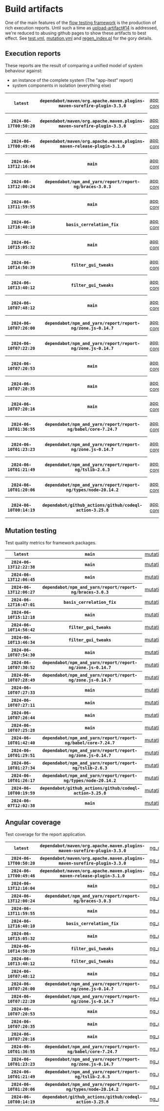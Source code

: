 # Build artifacts

One of the main features of the [flow testing framework](https://github.com/Mastercard/flow) is the production of rich execution reports.
Until such a time as [upload-artifact#14](https://github.com/actions/upload-artifact/issues/14) is addressed, we're reduced to abusing github pages to show these artifacts to best effect.
See [test.yml](https://github.com/Mastercard/flow/blob/main/.github/workflows/test.yml), [mutation.yml](https://github.com/Mastercard/flow/blob/main/.github/workflows/mutation.yml) and [regen_index.pl](https://github.com/Mastercard/flow/blob/pages/regen_index.pl) for the gory details.

## Execution reports

These reports are the result of comparing a unified model of system behaviour against:
 * an instance of the complete system (The "app-itest" report)
 * system components in isolation (everything else)

<!-- start:execution -->
<table>
	<tbody>
		<tr> <th><code>latest</code></th>
			 <th><code>dependabot/maven/org.apache.maven.plugins-maven-surefire-plugin-3.3.0</code></th>
			<td><a href="execution/latest/app-core/target/mctf/latest/index.html">app-core</a></td>
			<td><a href="execution/latest/app-histogram/target/mctf/latest/index.html">app-histogram</a></td>
			<td><a href="execution/latest/app-itest/target/mctf/latest/index.html">app-itest</a></td>
			<td><a href="execution/latest/app-queue/target/mctf/latest/index.html">app-queue</a></td>
			<td><a href="execution/latest/app-store/target/mctf/latest/index.html">app-store</a></td>
			<td><a href="execution/latest/app-ui/target/mctf/latest/index.html">app-ui</a></td>
			<td><a href="execution/latest/app-web-ui/target/mctf/latest/index.html">app-web-ui</a></td>
		</tr>
		<tr> <th><code>2024-06-17T00:50:20</code></th>
			 <th><code>dependabot/maven/org.apache.maven.plugins-maven-surefire-plugin-3.3.0</code></th>
			<td><a href="execution/1718585420/app-core/target/mctf/latest/index.html">app-core</a></td>
			<td><a href="execution/1718585420/app-histogram/target/mctf/latest/index.html">app-histogram</a></td>
			<td><a href="execution/1718585420/app-itest/target/mctf/latest/index.html">app-itest</a></td>
			<td><a href="execution/1718585420/app-queue/target/mctf/latest/index.html">app-queue</a></td>
			<td><a href="execution/1718585420/app-store/target/mctf/latest/index.html">app-store</a></td>
			<td><a href="execution/1718585420/app-ui/target/mctf/latest/index.html">app-ui</a></td>
			<td><a href="execution/1718585420/app-web-ui/target/mctf/latest/index.html">app-web-ui</a></td>
		</tr>
		<tr> <th><code>2024-06-17T00:49:46</code></th>
			 <th><code>dependabot/maven/org.apache.maven.plugins-maven-release-plugin-3.1.0</code></th>
			<td><a href="execution/1718585386/app-core/target/mctf/latest/index.html">app-core</a></td>
			<td><a href="execution/1718585386/app-histogram/target/mctf/latest/index.html">app-histogram</a></td>
			<td><a href="execution/1718585386/app-itest/target/mctf/latest/index.html">app-itest</a></td>
			<td><a href="execution/1718585386/app-queue/target/mctf/latest/index.html">app-queue</a></td>
			<td><a href="execution/1718585386/app-store/target/mctf/latest/index.html">app-store</a></td>
			<td><a href="execution/1718585386/app-ui/target/mctf/latest/index.html">app-ui</a></td>
			<td><a href="execution/1718585386/app-web-ui/target/mctf/latest/index.html">app-web-ui</a></td>
		</tr>
		<tr> <th><code>2024-06-13T12:16:04</code></th>
			 <th><code>main</code></th>
			<td><a href="execution/1718280964/app-core/target/mctf/latest/index.html">app-core</a></td>
			<td><a href="execution/1718280964/app-histogram/target/mctf/latest/index.html">app-histogram</a></td>
			<td><a href="execution/1718280964/app-itest/target/mctf/latest/index.html">app-itest</a></td>
			<td><a href="execution/1718280964/app-queue/target/mctf/latest/index.html">app-queue</a></td>
			<td><a href="execution/1718280964/app-store/target/mctf/latest/index.html">app-store</a></td>
			<td><a href="execution/1718280964/app-ui/target/mctf/latest/index.html">app-ui</a></td>
			<td><a href="execution/1718280964/app-web-ui/target/mctf/latest/index.html">app-web-ui</a></td>
		</tr>
		<tr> <th><code>2024-06-13T12:00:24</code></th>
			 <th><code>dependabot/npm_and_yarn/report/report-ng/braces-3.0.3</code></th>
			<td><a href="execution/1718280024/app-core/target/mctf/latest/index.html">app-core</a></td>
			<td><a href="execution/1718280024/app-histogram/target/mctf/latest/index.html">app-histogram</a></td>
			<td><a href="execution/1718280024/app-itest/target/mctf/latest/index.html">app-itest</a></td>
			<td><a href="execution/1718280024/app-queue/target/mctf/latest/index.html">app-queue</a></td>
			<td><a href="execution/1718280024/app-store/target/mctf/latest/index.html">app-store</a></td>
			<td><a href="execution/1718280024/app-ui/target/mctf/latest/index.html">app-ui</a></td>
			<td><a href="execution/1718280024/app-web-ui/target/mctf/latest/index.html">app-web-ui</a></td>
		</tr>
		<tr> <th><code>2024-06-13T11:59:55</code></th>
			 <th><code>main</code></th>
			<td><a href="execution/1718279995/app-core/target/mctf/latest/index.html">app-core</a></td>
			<td><a href="execution/1718279995/app-histogram/target/mctf/latest/index.html">app-histogram</a></td>
			<td><a href="execution/1718279995/app-itest/target/mctf/latest/index.html">app-itest</a></td>
			<td><a href="execution/1718279995/app-queue/target/mctf/latest/index.html">app-queue</a></td>
			<td><a href="execution/1718279995/app-store/target/mctf/latest/index.html">app-store</a></td>
			<td><a href="execution/1718279995/app-ui/target/mctf/latest/index.html">app-ui</a></td>
			<td><a href="execution/1718279995/app-web-ui/target/mctf/latest/index.html">app-web-ui</a></td>
		</tr>
		<tr> <th><code>2024-06-12T16:40:10</code></th>
			 <th><code>basis_cerrelation_fix</code></th>
			<td><a href="execution/1718210410/app-core/target/mctf/latest/index.html">app-core</a></td>
			<td><a href="execution/1718210410/app-histogram/target/mctf/latest/index.html">app-histogram</a></td>
			<td><a href="execution/1718210410/app-itest/target/mctf/latest/index.html">app-itest</a></td>
			<td><a href="execution/1718210410/app-queue/target/mctf/latest/index.html">app-queue</a></td>
			<td><a href="execution/1718210410/app-store/target/mctf/latest/index.html">app-store</a></td>
			<td><a href="execution/1718210410/app-ui/target/mctf/latest/index.html">app-ui</a></td>
			<td><a href="execution/1718210410/app-web-ui/target/mctf/latest/index.html">app-web-ui</a></td>
		</tr>
		<tr> <th><code>2024-06-10T15:05:32</code></th>
			 <th><code>main</code></th>
			<td><a href="execution/1718031932/app-core/target/mctf/latest/index.html">app-core</a></td>
			<td><a href="execution/1718031932/app-histogram/target/mctf/latest/index.html">app-histogram</a></td>
			<td><a href="execution/1718031932/app-itest/target/mctf/latest/index.html">app-itest</a></td>
			<td><a href="execution/1718031932/app-queue/target/mctf/latest/index.html">app-queue</a></td>
			<td><a href="execution/1718031932/app-store/target/mctf/latest/index.html">app-store</a></td>
			<td><a href="execution/1718031932/app-ui/target/mctf/latest/index.html">app-ui</a></td>
			<td><a href="execution/1718031932/app-web-ui/target/mctf/latest/index.html">app-web-ui</a></td>
		</tr>
		<tr> <th><code>2024-06-10T14:50:39</code></th>
			 <th><code>filter_gui_tweaks</code></th>
			<td><a href="execution/1718031039/app-core/target/mctf/latest/index.html">app-core</a></td>
			<td><a href="execution/1718031039/app-histogram/target/mctf/latest/index.html">app-histogram</a></td>
			<td><a href="execution/1718031039/app-itest/target/mctf/latest/index.html">app-itest</a></td>
			<td><a href="execution/1718031039/app-queue/target/mctf/latest/index.html">app-queue</a></td>
			<td><a href="execution/1718031039/app-store/target/mctf/latest/index.html">app-store</a></td>
			<td><a href="execution/1718031039/app-ui/target/mctf/latest/index.html">app-ui</a></td>
			<td><a href="execution/1718031039/app-web-ui/target/mctf/latest/index.html">app-web-ui</a></td>
		</tr>
		<tr> <th><code>2024-06-10T13:40:12</code></th>
			 <th><code>filter_gui_tweaks</code></th>
			<td><a href="execution/1718026812/app-core/target/mctf/latest/index.html">app-core</a></td>
			<td><a href="execution/1718026812/app-histogram/target/mctf/latest/index.html">app-histogram</a></td>
			<td><a href="execution/1718026812/app-itest/target/mctf/latest/index.html">app-itest</a></td>
			<td><a href="execution/1718026812/app-queue/target/mctf/latest/index.html">app-queue</a></td>
			<td><a href="execution/1718026812/app-store/target/mctf/latest/index.html">app-store</a></td>
			<td><a href="execution/1718026812/app-ui/target/mctf/latest/index.html">app-ui</a></td>
			<td><a href="execution/1718026812/app-web-ui/target/mctf/latest/index.html">app-web-ui</a></td>
		</tr>
		<tr> <th><code>2024-06-10T07:48:12</code></th>
			 <th><code>main</code></th>
			<td><a href="execution/1718005692/app-core/target/mctf/latest/index.html">app-core</a></td>
			<td><a href="execution/1718005692/app-histogram/target/mctf/latest/index.html">app-histogram</a></td>
			<td><a href="execution/1718005692/app-itest/target/mctf/latest/index.html">app-itest</a></td>
			<td><a href="execution/1718005692/app-queue/target/mctf/latest/index.html">app-queue</a></td>
			<td><a href="execution/1718005692/app-store/target/mctf/latest/index.html">app-store</a></td>
			<td><a href="execution/1718005692/app-ui/target/mctf/latest/index.html">app-ui</a></td>
			<td><a href="execution/1718005692/app-web-ui/target/mctf/latest/index.html">app-web-ui</a></td>
		</tr>
		<tr> <th><code>2024-06-10T07:26:00</code></th>
			 <th><code>dependabot/npm_and_yarn/report/report-ng/zone.js-0.14.7</code></th>
			<td><a href="execution/1718004360/app-core/target/mctf/latest/index.html">app-core</a></td>
			<td><a href="execution/1718004360/app-histogram/target/mctf/latest/index.html">app-histogram</a></td>
			<td><a href="execution/1718004360/app-itest/target/mctf/latest/index.html">app-itest</a></td>
			<td><a href="execution/1718004360/app-queue/target/mctf/latest/index.html">app-queue</a></td>
			<td><a href="execution/1718004360/app-store/target/mctf/latest/index.html">app-store</a></td>
			<td><a href="execution/1718004360/app-ui/target/mctf/latest/index.html">app-ui</a></td>
			<td><a href="execution/1718004360/app-web-ui/target/mctf/latest/index.html">app-web-ui</a></td>
		</tr>
		<tr> <th><code>2024-06-10T07:22:20</code></th>
			 <th><code>dependabot/npm_and_yarn/report/report-ng/zone.js-0.14.7</code></th>
			<td><a href="execution/1718004140/app-core/target/mctf/latest/index.html">app-core</a></td>
			<td><a href="execution/1718004140/app-histogram/target/mctf/latest/index.html">app-histogram</a></td>
			<td><a href="execution/1718004140/app-itest/target/mctf/latest/index.html">app-itest</a></td>
			<td><a href="execution/1718004140/app-queue/target/mctf/latest/index.html">app-queue</a></td>
			<td><a href="execution/1718004140/app-store/target/mctf/latest/index.html">app-store</a></td>
			<td><a href="execution/1718004140/app-ui/target/mctf/latest/index.html">app-ui</a></td>
			<td><a href="execution/1718004140/app-web-ui/target/mctf/latest/index.html">app-web-ui</a></td>
		</tr>
		<tr> <th><code>2024-06-10T07:20:53</code></th>
			 <th><code>main</code></th>
			<td><a href="execution/1718004053/app-core/target/mctf/latest/index.html">app-core</a></td>
			<td><a href="execution/1718004053/app-histogram/target/mctf/latest/index.html">app-histogram</a></td>
			<td><a href="execution/1718004053/app-itest/target/mctf/latest/index.html">app-itest</a></td>
			<td><a href="execution/1718004053/app-queue/target/mctf/latest/index.html">app-queue</a></td>
			<td><a href="execution/1718004053/app-store/target/mctf/latest/index.html">app-store</a></td>
			<td><a href="execution/1718004053/app-ui/target/mctf/latest/index.html">app-ui</a></td>
			<td><a href="execution/1718004053/app-web-ui/target/mctf/latest/index.html">app-web-ui</a></td>
		</tr>
		<tr> <th><code>2024-06-10T07:20:35</code></th>
			 <th><code>main</code></th>
			<td><a href="execution/1718004035/app-core/target/mctf/latest/index.html">app-core</a></td>
			<td><a href="execution/1718004035/app-histogram/target/mctf/latest/index.html">app-histogram</a></td>
			<td><a href="execution/1718004035/app-itest/target/mctf/latest/index.html">app-itest</a></td>
			<td><a href="execution/1718004035/app-queue/target/mctf/latest/index.html">app-queue</a></td>
			<td><a href="execution/1718004035/app-store/target/mctf/latest/index.html">app-store</a></td>
			<td><a href="execution/1718004035/app-ui/target/mctf/latest/index.html">app-ui</a></td>
			<td><a href="execution/1718004035/app-web-ui/target/mctf/latest/index.html">app-web-ui</a></td>
		</tr>
		<tr> <th><code>2024-06-10T07:20:16</code></th>
			 <th><code>main</code></th>
			<td><a href="execution/1718004016/app-core/target/mctf/latest/index.html">app-core</a></td>
			<td><a href="execution/1718004016/app-histogram/target/mctf/latest/index.html">app-histogram</a></td>
			<td><a href="execution/1718004016/app-itest/target/mctf/latest/index.html">app-itest</a></td>
			<td><a href="execution/1718004016/app-queue/target/mctf/latest/index.html">app-queue</a></td>
			<td><a href="execution/1718004016/app-store/target/mctf/latest/index.html">app-store</a></td>
			<td><a href="execution/1718004016/app-ui/target/mctf/latest/index.html">app-ui</a></td>
			<td><a href="execution/1718004016/app-web-ui/target/mctf/latest/index.html">app-web-ui</a></td>
		</tr>
		<tr> <th><code>2024-06-10T01:36:55</code></th>
			 <th><code>dependabot/npm_and_yarn/report/report-ng/babel/core-7.24.7</code></th>
			<td><a href="execution/1717983415/app-core/target/mctf/latest/index.html">app-core</a></td>
			<td><a href="execution/1717983415/app-histogram/target/mctf/latest/index.html">app-histogram</a></td>
			<td><a href="execution/1717983415/app-itest/target/mctf/latest/index.html">app-itest</a></td>
			<td><a href="execution/1717983415/app-queue/target/mctf/latest/index.html">app-queue</a></td>
			<td><a href="execution/1717983415/app-store/target/mctf/latest/index.html">app-store</a></td>
			<td><a href="execution/1717983415/app-ui/target/mctf/latest/index.html">app-ui</a></td>
			<td><a href="execution/1717983415/app-web-ui/target/mctf/latest/index.html">app-web-ui</a></td>
		</tr>
		<tr> <th><code>2024-06-10T01:23:23</code></th>
			 <th><code>dependabot/npm_and_yarn/report/report-ng/zone.js-0.14.7</code></th>
			<td><a href="execution/1717982603/app-core/target/mctf/latest/index.html">app-core</a></td>
			<td><a href="execution/1717982603/app-histogram/target/mctf/latest/index.html">app-histogram</a></td>
			<td><a href="execution/1717982603/app-itest/target/mctf/latest/index.html">app-itest</a></td>
			<td><a href="execution/1717982603/app-queue/target/mctf/latest/index.html">app-queue</a></td>
			<td><a href="execution/1717982603/app-store/target/mctf/latest/index.html">app-store</a></td>
			<td><a href="execution/1717982603/app-ui/target/mctf/latest/index.html">app-ui</a></td>
			<td><a href="execution/1717982603/app-web-ui/target/mctf/latest/index.html">app-web-ui</a></td>
		</tr>
		<tr> <th><code>2024-06-10T01:21:49</code></th>
			 <th><code>dependabot/npm_and_yarn/report/report-ng/tslib-2.6.3</code></th>
			<td><a href="execution/1717982509/app-core/target/mctf/latest/index.html">app-core</a></td>
			<td><a href="execution/1717982509/app-histogram/target/mctf/latest/index.html">app-histogram</a></td>
			<td><a href="execution/1717982509/app-itest/target/mctf/latest/index.html">app-itest</a></td>
			<td><a href="execution/1717982509/app-queue/target/mctf/latest/index.html">app-queue</a></td>
			<td><a href="execution/1717982509/app-store/target/mctf/latest/index.html">app-store</a></td>
			<td><a href="execution/1717982509/app-ui/target/mctf/latest/index.html">app-ui</a></td>
			<td><a href="execution/1717982509/app-web-ui/target/mctf/latest/index.html">app-web-ui</a></td>
		</tr>
		<tr> <th><code>2024-06-10T01:20:06</code></th>
			 <th><code>dependabot/npm_and_yarn/report/report-ng/types/node-20.14.2</code></th>
			<td><a href="execution/1717982406/app-core/target/mctf/latest/index.html">app-core</a></td>
			<td><a href="execution/1717982406/app-histogram/target/mctf/latest/index.html">app-histogram</a></td>
			<td><a href="execution/1717982406/app-itest/target/mctf/latest/index.html">app-itest</a></td>
			<td><a href="execution/1717982406/app-queue/target/mctf/latest/index.html">app-queue</a></td>
			<td><a href="execution/1717982406/app-store/target/mctf/latest/index.html">app-store</a></td>
			<td><a href="execution/1717982406/app-ui/target/mctf/latest/index.html">app-ui</a></td>
			<td><a href="execution/1717982406/app-web-ui/target/mctf/latest/index.html">app-web-ui</a></td>
		</tr>
		<tr> <th><code>2024-06-10T00:14:19</code></th>
			 <th><code>dependabot/github_actions/github/codeql-action-3.25.8</code></th>
			<td><a href="execution/1717978459/app-core/target/mctf/latest/index.html">app-core</a></td>
			<td><a href="execution/1717978459/app-histogram/target/mctf/latest/index.html">app-histogram</a></td>
			<td><a href="execution/1717978459/app-itest/target/mctf/latest/index.html">app-itest</a></td>
			<td><a href="execution/1717978459/app-queue/target/mctf/latest/index.html">app-queue</a></td>
			<td><a href="execution/1717978459/app-store/target/mctf/latest/index.html">app-store</a></td>
			<td><a href="execution/1717978459/app-ui/target/mctf/latest/index.html">app-ui</a></td>
			<td><a href="execution/1717978459/app-web-ui/target/mctf/latest/index.html">app-web-ui</a></td>
		</tr>
	</tbody>
</table>
<!-- end:execution -->

## Mutation testing

Test quality metrics for framework packages.

<!-- start:mutation -->
<table>
	<tbody>
		<tr> <th><code>latest</code></th>
			 <th><code>main</code></th>
			<td><a href="mutation/latest/mutation_report/index.html">mutation</a></td>
		</tr>
		<tr> <th><code>2024-06-13T12:22:38</code></th>
			 <th><code>main</code></th>
			<td><a href="mutation/1718281358/mutation_report/index.html">mutation</a></td>
		</tr>
		<tr> <th><code>2024-06-13T12:06:45</code></th>
			 <th><code>main</code></th>
			<td><a href="mutation/1718280405/mutation_report/index.html">mutation</a></td>
		</tr>
		<tr> <th><code>2024-06-13T12:06:27</code></th>
			 <th><code>dependabot/npm_and_yarn/report/report-ng/braces-3.0.3</code></th>
			<td><a href="mutation/1718280387/mutation_report/index.html">mutation</a></td>
		</tr>
		<tr> <th><code>2024-06-12T16:47:01</code></th>
			 <th><code>basis_cerrelation_fix</code></th>
			<td><a href="mutation/1718210821/mutation_report/index.html">mutation</a></td>
		</tr>
		<tr> <th><code>2024-06-10T15:12:18</code></th>
			 <th><code>main</code></th>
			<td><a href="mutation/1718032338/mutation_report/index.html">mutation</a></td>
		</tr>
		<tr> <th><code>2024-06-10T14:56:42</code></th>
			 <th><code>filter_gui_tweaks</code></th>
			<td><a href="mutation/1718031402/mutation_report/index.html">mutation</a></td>
		</tr>
		<tr> <th><code>2024-06-10T13:46:34</code></th>
			 <th><code>filter_gui_tweaks</code></th>
			<td><a href="mutation/1718027194/mutation_report/index.html">mutation</a></td>
		</tr>
		<tr> <th><code>2024-06-10T07:54:30</code></th>
			 <th><code>main</code></th>
			<td><a href="mutation/1718006070/mutation_report/index.html">mutation</a></td>
		</tr>
		<tr> <th><code>2024-06-10T07:30:52</code></th>
			 <th><code>dependabot/npm_and_yarn/report/report-ng/zone.js-0.14.7</code></th>
			<td><a href="mutation/1718004652/mutation_report/index.html">mutation</a></td>
		</tr>
		<tr> <th><code>2024-06-10T07:28:49</code></th>
			 <th><code>dependabot/npm_and_yarn/report/report-ng/zone.js-0.14.7</code></th>
			<td><a href="mutation/1718004529/mutation_report/index.html">mutation</a></td>
		</tr>
		<tr> <th><code>2024-06-10T07:27:33</code></th>
			 <th><code>main</code></th>
			<td><a href="mutation/1718004453/mutation_report/index.html">mutation</a></td>
		</tr>
		<tr> <th><code>2024-06-10T07:27:11</code></th>
			 <th><code>main</code></th>
			<td><a href="mutation/1718004431/mutation_report/index.html">mutation</a></td>
		</tr>
		<tr> <th><code>2024-06-10T07:26:44</code></th>
			 <th><code>main</code></th>
			<td><a href="mutation/1718004404/mutation_report/index.html">mutation</a></td>
		</tr>
		<tr> <th><code>2024-06-10T07:25:28</code></th>
			 <th><code>main</code></th>
			<td><a href="mutation/1718004328/mutation_report/index.html">mutation</a></td>
		</tr>
		<tr> <th><code>2024-06-10T01:42:40</code></th>
			 <th><code>dependabot/npm_and_yarn/report/report-ng/babel/core-7.24.7</code></th>
			<td><a href="mutation/1717983760/mutation_report/index.html">mutation</a></td>
		</tr>
		<tr> <th><code>2024-06-10T01:29:51</code></th>
			 <th><code>dependabot/npm_and_yarn/report/report-ng/zone.js-0.14.7</code></th>
			<td><a href="mutation/1717982991/mutation_report/index.html">mutation</a></td>
		</tr>
		<tr> <th><code>2024-06-10T01:27:34</code></th>
			 <th><code>dependabot/npm_and_yarn/report/report-ng/tslib-2.6.3</code></th>
			<td><a href="mutation/1717982854/mutation_report/index.html">mutation</a></td>
		</tr>
		<tr> <th><code>2024-06-10T01:26:17</code></th>
			 <th><code>dependabot/npm_and_yarn/report/report-ng/types/node-20.14.2</code></th>
			<td><a href="mutation/1717982777/mutation_report/index.html">mutation</a></td>
		</tr>
		<tr> <th><code>2024-06-10T00:19:59</code></th>
			 <th><code>dependabot/github_actions/github/codeql-action-3.25.8</code></th>
			<td><a href="mutation/1717978799/mutation_report/index.html">mutation</a></td>
		</tr>
		<tr> <th><code>2024-06-07T12:02:38</code></th>
			 <th><code>main</code></th>
			<td><a href="mutation/1717761758/mutation_report/index.html">mutation</a></td>
		</tr>
	</tbody>
</table>
<!-- end:mutation -->

## Angular coverage

Test coverage for the report application.

<!-- start:ng_coverage -->
<table>
	<tbody>
		<tr> <th><code>latest</code></th>
			 <th><code>dependabot/maven/org.apache.maven.plugins-maven-surefire-plugin-3.3.0</code></th>
			<td><a href="ng_coverage/latest/report/index.html">ng_coverage</a></td>
		</tr>
		<tr> <th><code>2024-06-17T00:50:20</code></th>
			 <th><code>dependabot/maven/org.apache.maven.plugins-maven-surefire-plugin-3.3.0</code></th>
			<td><a href="ng_coverage/1718585420/report/index.html">ng_coverage</a></td>
		</tr>
		<tr> <th><code>2024-06-17T00:49:46</code></th>
			 <th><code>dependabot/maven/org.apache.maven.plugins-maven-release-plugin-3.1.0</code></th>
			<td><a href="ng_coverage/1718585386/report/index.html">ng_coverage</a></td>
		</tr>
		<tr> <th><code>2024-06-13T12:16:04</code></th>
			 <th><code>main</code></th>
			<td><a href="ng_coverage/1718280964/report/index.html">ng_coverage</a></td>
		</tr>
		<tr> <th><code>2024-06-13T12:00:24</code></th>
			 <th><code>dependabot/npm_and_yarn/report/report-ng/braces-3.0.3</code></th>
			<td><a href="ng_coverage/1718280024/report/index.html">ng_coverage</a></td>
		</tr>
		<tr> <th><code>2024-06-13T11:59:55</code></th>
			 <th><code>main</code></th>
			<td><a href="ng_coverage/1718279995/report/index.html">ng_coverage</a></td>
		</tr>
		<tr> <th><code>2024-06-12T16:40:10</code></th>
			 <th><code>basis_cerrelation_fix</code></th>
			<td><a href="ng_coverage/1718210410/report/index.html">ng_coverage</a></td>
		</tr>
		<tr> <th><code>2024-06-10T15:05:32</code></th>
			 <th><code>main</code></th>
			<td><a href="ng_coverage/1718031932/report/index.html">ng_coverage</a></td>
		</tr>
		<tr> <th><code>2024-06-10T14:50:39</code></th>
			 <th><code>filter_gui_tweaks</code></th>
			<td><a href="ng_coverage/1718031039/report/index.html">ng_coverage</a></td>
		</tr>
		<tr> <th><code>2024-06-10T13:40:12</code></th>
			 <th><code>filter_gui_tweaks</code></th>
			<td><a href="ng_coverage/1718026812/report/index.html">ng_coverage</a></td>
		</tr>
		<tr> <th><code>2024-06-10T07:48:12</code></th>
			 <th><code>main</code></th>
			<td><a href="ng_coverage/1718005692/report/index.html">ng_coverage</a></td>
		</tr>
		<tr> <th><code>2024-06-10T07:26:00</code></th>
			 <th><code>dependabot/npm_and_yarn/report/report-ng/zone.js-0.14.7</code></th>
			<td><a href="ng_coverage/1718004360/report/index.html">ng_coverage</a></td>
		</tr>
		<tr> <th><code>2024-06-10T07:22:20</code></th>
			 <th><code>dependabot/npm_and_yarn/report/report-ng/zone.js-0.14.7</code></th>
			<td><a href="ng_coverage/1718004140/report/index.html">ng_coverage</a></td>
		</tr>
		<tr> <th><code>2024-06-10T07:20:53</code></th>
			 <th><code>main</code></th>
			<td><a href="ng_coverage/1718004053/report/index.html">ng_coverage</a></td>
		</tr>
		<tr> <th><code>2024-06-10T07:20:35</code></th>
			 <th><code>main</code></th>
			<td><a href="ng_coverage/1718004035/report/index.html">ng_coverage</a></td>
		</tr>
		<tr> <th><code>2024-06-10T07:20:16</code></th>
			 <th><code>main</code></th>
			<td><a href="ng_coverage/1718004016/report/index.html">ng_coverage</a></td>
		</tr>
		<tr> <th><code>2024-06-10T01:36:55</code></th>
			 <th><code>dependabot/npm_and_yarn/report/report-ng/babel/core-7.24.7</code></th>
			<td><a href="ng_coverage/1717983415/report/index.html">ng_coverage</a></td>
		</tr>
		<tr> <th><code>2024-06-10T01:23:23</code></th>
			 <th><code>dependabot/npm_and_yarn/report/report-ng/zone.js-0.14.7</code></th>
			<td><a href="ng_coverage/1717982603/report/index.html">ng_coverage</a></td>
		</tr>
		<tr> <th><code>2024-06-10T01:21:49</code></th>
			 <th><code>dependabot/npm_and_yarn/report/report-ng/tslib-2.6.3</code></th>
			<td><a href="ng_coverage/1717982509/report/index.html">ng_coverage</a></td>
		</tr>
		<tr> <th><code>2024-06-10T01:20:06</code></th>
			 <th><code>dependabot/npm_and_yarn/report/report-ng/types/node-20.14.2</code></th>
			<td><a href="ng_coverage/1717982406/report/index.html">ng_coverage</a></td>
		</tr>
		<tr> <th><code>2024-06-10T00:14:19</code></th>
			 <th><code>dependabot/github_actions/github/codeql-action-3.25.8</code></th>
			<td><a href="ng_coverage/1717978459/report/index.html">ng_coverage</a></td>
		</tr>
	</tbody>
</table>
<!-- end:ng_coverage -->